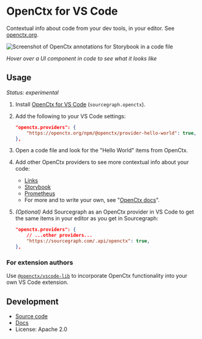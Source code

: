 # OpenCtx for VS Code

<!-- Published to https://marketplace.visualstudio.com/items?itemName=sourcegraph.openctx -->

Contextual info about code from your dev tools, in your editor. See [openctx.org](https://openctx.org).

![Screenshot of OpenCtx annotations for Storybook in a code file](https://storage.googleapis.com/sourcegraph-assets/blog/screencast-vscode-storybook-v0.gif)

_Hover over a UI component in code to see what it looks like_

## Usage

_Status: experimental_

<!-- Keep in sync with web/content/docs/start.mdx -->

1. Install [OpenCtx for VS Code](https://marketplace.visualstudio.com/items?itemName=sourcegraph.openctx) (`sourcegraph.openctx`).
1. Add the following to your VS Code settings:
      ```json
      "openctx.providers": {
          "https://openctx.org/npm/@openctx/provider-hello-world": true,
      },
      ```
1. Open a code file and look for the "Hello World" items from OpenCtx.
1. Add other OpenCtx providers to see more contextual info about your code:
   - [Links](https://openctx.org/docs/providers/links)
   - [Storybook](https://openctx.org/docs/providers/storybook)
   - [Prometheus](https://openctx.org/docs/providers/prometheus)
   - For more and to write your own, see "[OpenCtx docs](https://openctx.org/docs/start)".
1. _(Optional)_ Add Sourcegraph as an OpenCtx provider in VS Code to get the same items in your editor as you get in Sourcegraph:

    ```json
    "openctx.providers": {
        // ...other providers...
        "https://sourcegraph.com/.api/openctx": true,
    },
    ```

### For extension authors

Use [`@openctx/vscode-lib`](https://www.npmjs.com/package/@openctx/vscode-lib) to incorporate OpenCtx functionality into your own VS Code extension.

## Development

- [Source code](https://sourcegraph.com/github.com/sourcegraph/openctx/-/tree/client/vscode)
- [Docs](https://openctx.org/docs/clients/vscode)
- License: Apache 2.0
